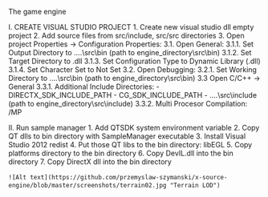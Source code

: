 The game engine

I. CREATE VISUAL STUDIO PROJECT
	1. Create new visual studio dll empty project
	2. Add source files from src/include, src/src directories
	3. Open project Properties -> Configuration Properties:
	3.1. Open General:
	3.1.1. Set Output Directory to ..\..\src\bin (path to engine_directory\src\bin)
	3.1.2. Set Target Directory to .dll
	3.1.3. Set Configuration Type to Dynamic Library (.dll)
	3.1.4. Set Character Set to Not Set
	3.2. Open Debugging:
	3.2.1. Set Working Directory to ..\..\src\bin (path to engine_directory\src\bin)
	3.3 Open C/C++ -> General
	3.3.1. Additional Include Directories: 
			- DIRECTX_SDK_INCLUDE_PATH
			- CG_SDK_INCLUDE_PATH
			- ..\..\src\include (path to engine_directory\src\include)
	3.3.2. Multi Procesor Compilation: /MP

II. Run sample manager
	1. Add QTSDK system environment variable
	2. Copy QT dlls to bin directory with SampleManager executable
	3. Install Visual Studio 2012 redist
	4. Put those QT libs to the bin directory: libEGL
	5. Copy platforms directory to the bin directory
	6. Copy DevIL.dll into the bin directory
	7. Copy DirectX dll into the bin directory

	![Alt text](https://github.com/przemyslaw-szymanski/x-source-engine/blob/master/screenshots/terrain02.jpg "Terrain LOD")